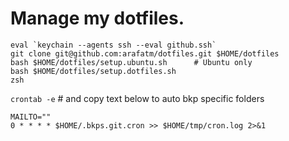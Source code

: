 # Manage my dotfiles.

```
eval `keychain --agents ssh --eval github.ssh`
git clone git@github.com:arafatm/dotfiles.git $HOME/dotfiles
bash $HOME/dotfiles/setup.ubuntu.sh      # Ubuntu only
bash $HOME/dotfiles/setup.dotfiles.sh
zsh
```

`crontab -e` # and copy text below to auto bkp specific folders
```
MAILTO=""
0 * * * * $HOME/.bkps.git.cron >> $HOME/tmp/cron.log 2>&1
```
